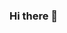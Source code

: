  ### Hi there 👋

<!--
**omveeryadav/omveeryadav** is a ✨ _special_ ✨ repository because its `README.md` (this file) appears on your GitHub profile.

Here are some ideas to get you started:

- 🔭 I’m currently working on web desiging devlopment ...
- 🌱 I’m currently learning data structure algorithm ...
- 👯 I’m looking to collaborate on game designing...
- 🤔 I’m looking for help with senior DSA programmer...
- 💬 Ask me about for help dsa.
- 📫 How to reach me: omveer21901@gmail.com
- ⚡ Fun fact: in hindi- (samhl kar chal nadan, ye ensano(hackers) ki basti hai,
                              yha rab ko aajma lete hai teri kya hasti hai)
-->
